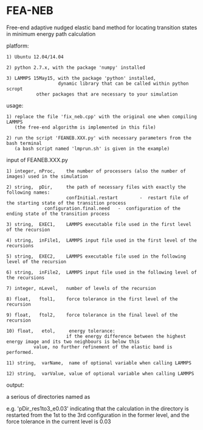 # FEA-NEB
Free-end adaptive nudged elastic band method for locating transition states in minimum energy path calculation



platform: 

    1) Ubuntu 12.04/14.04

    2) python 2.7.x, with the package 'numpy' installed

    3) LAMMPS 15May15, with the package 'python' installed, 
                       dynamic library that can be called within python scropt
		       other packages that are necessary to your simulation

usage:

    1) replace the file 'fix_neb.cpp' with the original one when compiling LAMMPS
       (the free-end algorithm is implemented in this file)

    2) run the script 'FEANEB.XXX.py' with necessary parameters from the bash terminal
       (a bash script named 'lmprun.sh' is given in the example)

input of FEANEB.XXX.py

    1) integer, nProc,    the number of processers (also the number of images) used in the simulation

    2) string,  pDir,     the path of necessary files with exactly the following names:
                          confInitial.restart        -  restart file of the starting state of the transition process
		          configuration.final.need   -  configuration of the ending state of the transition process

    3) string,  EXEC1,	  LAMMPS executable file used in the first level of the recursion

    4) string,  inFile1,  LAMMPS input file used in the first level of the recursions

    5) string,  EXEC2,    LAMMPS executable file used in the following level of the recursion

    6) string,  inFile2,  LAMMPS input file used in the following level of the recursions

    7) integer, nLevel,   number of levels of the recursion

    8) float,   ftol1,    force tolerance in the first level of the recursion

    9) float,   ftol2,    force tolerance in the final level of the recursion

    10) float,   etol,     energy tolerance: 
                          if the energy difference between the highest energy image and its two neighbours is below this
			  value, no further refinement of the elastic band is performed.

    11) string,  varName,  name of optional variable when calling LAMMPS

    12) string,  varValue, value of optional variable when calling LAMMPS

output:

   a serious of directories named as 

   e.g. 'pDir_res1to3_e0.03' indicating that the calculation in the directory is restarted from the 1st to the 3rd 
         configuration in the former level, and the force tolerance in the current level is 0.03


